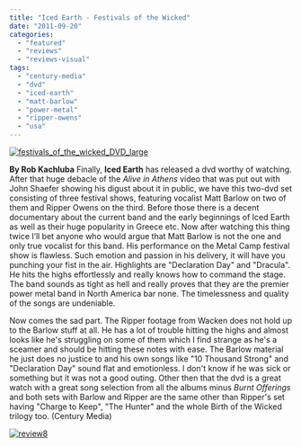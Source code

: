 ```yaml
---
title: "Iced Earth - Festivals of the Wicked"
date: "2011-09-20"
categories: 
  - "featured"
  - "reviews"
  - "reviews-visual"
tags: 
  - "century-media"
  - "dvd"
  - "iced-earth"
  - "matt-barlow"
  - "power-metal"
  - "ripper-owens"
  - "usa"
---
```


[![](http://www.hellbound.ca/wp-content/uploads/2011/09/festivals_of_the_wicked_DVD_large.jpg "festivals_of_the_wicked_DVD_large")](http://www.hellbound.ca/wp-content/uploads/2011/09/festivals_of_the_wicked_DVD_large.jpg)

**By Rob Kachluba** Finally, **Iced Earth** has released a dvd worthy of watching. After that huge debacle of the _Alive in Athens_ video that was put out with John Shaefer showing his digust about it in public, we have this two-dvd set consisting of three festival shows, featuring vocalist Matt Barlow on two of them and Ripper Owens on the third. Before those there is a decent documentary about the current band and the early beginnings of Iced Earth as well as their huge popularity in Greece etc. Now after watching this thing twice I’ll bet anyone who would argue that Matt Barlow is not the one and only true vocalist for this band. His performance on the Metal Camp festival show is flawless. Such emotion and passion in his delivery, it will have you punching your fist in the air. Highlights are "Declaration Day" and "Dracula". He hits the highs effortlessly and really knows how to command the stage. The band sounds as tight as hell and really proves that they are the premier power metal band in North America bar none. The timelessness and quality of the songs are undeniable.

Now comes the sad part. The Ripper footage from Wacken does not hold up to the Barlow stuff at all. He has a lot of trouble hitting the highs and almost looks like he's struggling on some of them which I find strange as he's a sceamer and should be hitting these notes with ease. The Barlow material he just does no justice to and his own songs like "10 Thousand Strong" and "Declaration Day" sound flat and emotionless. I don't know if he was sick or something but it was not a good outing. Other then that the dvd is a great watch with a great song selection from all the albums minus _Burnt Offerings_ and both sets with Barlow and Ripper are the same other than Ripper's set having "Charge to Keep", "The Hunter" and the whole Birth of the Wicked trilogy too. (Century Media)

[![](http://www.hellbound.ca/wp-content/uploads/2009/07/review8.png "review8")](http://www.hellbound.ca/wp-content/uploads/2009/07/review8.png)
